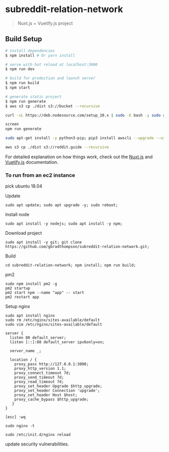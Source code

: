 # subreddit-relation-network

> Nuxt.js + Vuetify.js project

## Build Setup

``` bash
# install dependencies
$ npm install # Or yarn install

# serve with hot reload at localhost:3000
$ npm run dev

# build for production and launch server
$ npm run build
$ npm start

# generate static project
$ npm run generate
$ aws s3 cp ./dist s3://bucket --recursive
```

``` bash
curl -sL https://deb.nodesource.com/setup_10.x | sudo -E bash -; sudo apt-get install -y nodejs; sudo apt-get install -y build-essential; sudo apt-get install git; git clone https://github.com/gbradthompson/subreddit-relation-network.git; cd "./subreddit-relation-network"; npm install;

screen
npm run generate

sudo apt-get install -y python3-pip; pip3 install awscli --upgrade --user;

aws s3 cp ./dist s3://reddit.guide --recursive
```

For detailed explanation on how things work, check out the [Nuxt.js](https://github.com/nuxt/nuxt.js) and [Vuetify.js](https://vuetifyjs.com/) documentation.


### To run from an ec2 instance
pick ubuntu 18.04

Update
```
sudo apt update; sudo apt upgrade -y; sudo reboot;
```
Install node
```
sudo apt install -y nodejs; sudo apt install -y npm;
```
Download project
```
sudo apt install -y git; git clone https://github.com/gbradthompson/subreddit-relation-network.git;
```
Build
```
cd subreddit-relation-network; npm install; npm run build;
```
pm2
```
sudo npm install pm2 -g
pm2 startup
pm2 start npm --name "app" -- start
pm2 restart app
```
Setup nginx
```
sudo apt install nginx
sudo rm /etc/nginx/sites-available/default
sudo vim /etc/nginx/sites-available/default

server {
  listen 80 default_server;
  listen [::]:80 default_server ipv6only=on;

  server_name _;

  location / {
    proxy_pass http://127.0.0.1:3000;
    proxy_http_version 1.1;
    proxy_connect_timeout 7d;
    proxy_send_timeout 7d;
    proxy_read_timeout 7d;
    proxy_set_header Upgrade $http_upgrade;
    proxy_set_header Connection 'upgrade';
    proxy_set_header Host $host;
    proxy_cache_bypass $http_upgrade;
   }
}

[esc] :wq

sudo nginx -t

sudo /etc/init.d/nginx reload
```

update security vulnerabilities.
